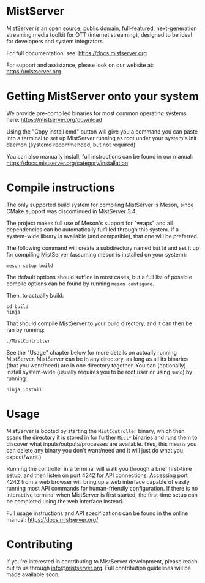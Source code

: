 MistServer
==========

MistServer is an open source, public domain, full-featured, next-generation streaming media toolkit for OTT (internet streaming), designed to be ideal for developers and system integrators.

For full documentation, see: https://docs.mistserver.org

For support and assistance, please look on our website at: https://mistserver.org

Getting MistServer onto your system
===================================

We provide pre-compiled binaries for most common operating systems here: https://mistserver.org/download

Using the "Copy install cmd" button will give you a command you can paste into a terminal to set up MistServer running as root under your system's init daemon (systemd recommended, but not required).

You can also manually install, full instructions can be found in our manual: https://docs.mistserver.org/category/installation

Compile instructions
====================

The only supported build system for compiling MistServer is Meson, since CMake support was discontinued in MistServer 3.4.

The project makes full use of Meson's support for "wraps" and all dependencies can be automatically fulfilled through this system. If a system-wide library is available (and compatible), that one will be preferred.

The following command will create a subdirectory named `build` and set it up for compiling MistServer (assuming meson is installed on your system):

```
meson setup build
```

The default options should suffice in most cases, but a full list of possible compile options can be found by running `meson configure`.

Then, to actually build:

```
cd build
ninja
```

That should compile MistServer to your build directory, and it can then be ran by running:

```
./MistController
```

See the "Usage" chapter below for more details on actually running MistServer.
MistServer can be in any directory, as long as all its binaries (that you want/need) are in one directory together.
You can (optionally) install system-wide (usually requires you to be root user or using `sudo`) by running:

```
ninja install
```

Usage
=====

MistServer is booted by starting the `MistController` binary, which then scans the directory it is stored in for further `Mist*` binaries and runs them to discover what inputs/outputs/processes are available. (Yes, this means you can delete any binary you don't want/need and it will just do what you expect/want.)

Running the controller in a terminal will walk you through a brief first-time setup, and then listen on port 4242 for API connections.
Accessing port 4242 from a web browser will bring up a web interface capable of easily running most API commands for human-friendly configuration.
If there is no interactive terminal when MistServer is first started, the first-time setup can be completed using the web interface instead.

Full usage instructions and API specifications can be found in the online manual: https://docs.mistserver.org/

Contributing
============

If you're interested in contributing to MistServer development, please reach out to us through info@mistserver.org. Full contribution guidelines will be made available soon.

